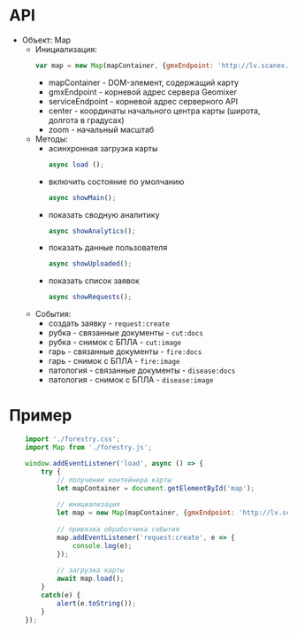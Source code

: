 # API
* Объект: Map
  * Инициализация:
	```js
	var map = new Map(mapContainer, {gmxEndpoint: 'http://lv.scanex.ru:8080', serviceEndpoint: 'http://lv.scanex.ru:9999', center: [51.331898, 111.28051], zoom: 9});
	```
  	* mapContainer - DOM-элемент, содержащий карту
	* gmxEndpoint - корневой адрес сервера Geomixer
	* serviceEndpoint - корневой адрес серверного API
  	* center - координаты начального центра карты (широта, долгота в градусах)
  	* zoom - начальный масштаб
  * Методы:
    * асинхронная загрузка карты
		```js
		async load ();
		```
	* включить состояние по умолчанию
		```js
		async showMain();
		```
	* показать сводную аналитику	
		```js
		async showAnalytics();
		```
	* показать данные пользователя
		```js
		async showUploaded();
		```
	* показать список заявок
		```js
		async showRequests();
		```
  * События:
  	* создать заявку - ``request:create``
  	* рубка - связанные документы - ``cut:docs``
  	* рубка - снимок с БПЛА - ``cut:image``
  	* гарь - связанные документы - ``fire:docs``
  	* гарь - снимок с БПЛА - ``fire:image``
  	* патология - связанные документы - ``disease:docs``
  	* патология - снимок с БПЛА - ``disease:image``
# Пример
```js
	import './forestry.css';
	import Map from './forestry.js';

	window.addEventListener('load', async () => {
		try {
			// получение контейнера карты
			let mapContainer = document.getElementById('map');
			
			// инициализация
			let map = new Map(mapContainer, {gmxEndpoint: 'http://lv.scanex.ru:8080', serviceEndpoint: 'http://lv.scanex.ru:9999'});
			
			// привязка обработчика события
			map.addEventListener('request:create', e => {
				console.log(e);
			});
			
			// загрузка карты
			await map.load();
		}
		catch(e) {
			alert(e.toString());
		}
	});
```